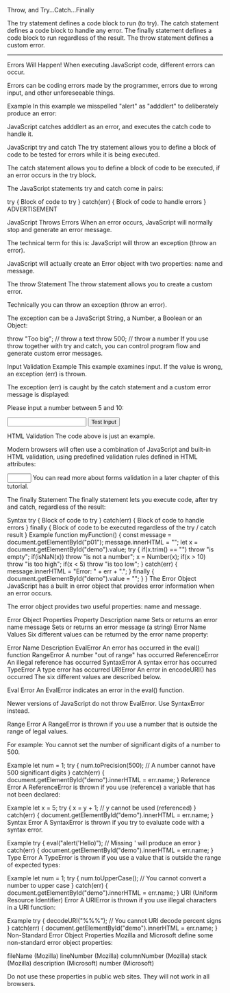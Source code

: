 Throw, and Try...Catch...Finally

The try statement defines a code block to run (to try).
The catch statement defines a code block to handle any error.
The finally statement defines a code block to run regardless of the result.
The throw statement defines a custom error.


---

Errors Will Happen!
When executing JavaScript code, different errors can occur.

Errors can be coding errors made by the programmer, errors due to wrong input, and other unforeseeable things.

Example
In this example we misspelled "alert" as "adddlert" to deliberately produce an error:

<p id="demo"></p>

<script>
try {
  adddlert("Welcome guest!");
}
catch(err) {
  document.getElementById("demo").innerHTML = err.message;
}
</script>
JavaScript catches adddlert as an error, and executes the catch code to handle it.

JavaScript try and catch
The try statement allows you to define a block of code to be tested for errors while it is being executed.

The catch statement allows you to define a block of code to be executed, if an error occurs in the try block.

The JavaScript statements try and catch come in pairs:

try {
  Block of code to try
}
catch(err) {
  Block of code to handle errors
}
ADVERTISEMENT

JavaScript Throws Errors
When an error occurs, JavaScript will normally stop and generate an error message.

The technical term for this is: JavaScript will throw an exception (throw an error).

JavaScript will actually create an Error object with two properties: name and message.

The throw Statement
The throw statement allows you to create a custom error.

Technically you can throw an exception (throw an error).

The exception can be a JavaScript String, a Number, a Boolean or an Object:

throw "Too big";    // throw a text
throw 500;          // throw a number
If you use throw together with try and catch, you can control program flow and generate custom error messages.

Input Validation Example
This example examines input. If the value is wrong, an exception (err) is thrown.

The exception (err) is caught by the catch statement and a custom error message is displayed:

<!DOCTYPE html>
<html>
<body>

<p>Please input a number between 5 and 10:</p>

<input id="demo" type="text">
<button type="button" onclick="myFunction()">Test Input</button>
<p id="p01"></p>

<script>
function myFunction() {
  const message = document.getElementById("p01");
  message.innerHTML = "";
  let x = document.getElementById("demo").value;
  try {
    if(x.trim() == "") throw "empty";
    if(isNaN(x)) throw "not a number";
    x = Number(x);
    if(x < 5) throw "too low";
    if(x > 10) throw "too high";
  }
  catch(err) {
    message.innerHTML = "Input is " + err;
  }
}
</script>

</body>
</html>
HTML Validation
The code above is just an example.

Modern browsers will often use a combination of JavaScript and built-in HTML validation, using predefined validation rules defined in HTML attributes:

<input id="demo" type="number" min="5" max="10" step="1">
You can read more about forms validation in a later chapter of this tutorial.

The finally Statement
The finally statement lets you execute code, after try and catch, regardless of the result:

Syntax
try {
  Block of code to try
}
catch(err) {
  Block of code to handle errors
}
finally {
  Block of code to be executed regardless of the try / catch result
}
Example
function myFunction() {
  const message = document.getElementById("p01");
  message.innerHTML = "";
  let x = document.getElementById("demo").value;
  try {
    if(x.trim() == "") throw "is empty";
    if(isNaN(x)) throw "is not a number";
    x = Number(x);
    if(x > 10) throw "is too high";
    if(x < 5) throw "is too low";
  }
  catch(err) {
    message.innerHTML = "Error: " + err + ".";
  }
  finally {
    document.getElementById("demo").value = "";
  }
}
The Error Object
JavaScript has a built in error object that provides error information when an error occurs.

The error object provides two useful properties: name and message.

Error Object Properties
Property	Description
name	Sets or returns an error name
message	Sets or returns an error message (a string)
Error Name Values
Six different values can be returned by the error name property:

Error Name	Description
EvalError	An error has occurred in the eval() function
RangeError	A number "out of range" has occurred
ReferenceError	An illegal reference has occurred
SyntaxError	A syntax error has occurred
TypeError	A type error has occurred
URIError	An error in encodeURI() has occurred
The six different values are described below.

Eval Error
An EvalError indicates an error in the eval() function.

Newer versions of JavaScript do not throw EvalError. Use SyntaxError instead.

Range Error
A RangeError is thrown if you use a number that is outside the range of legal values.

For example: You cannot set the number of significant digits of a number to 500.

Example
let num = 1;
try {
  num.toPrecision(500);   // A number cannot have 500 significant digits
}
catch(err) {
  document.getElementById("demo").innerHTML = err.name;
}
Reference Error
A ReferenceError is thrown if you use (reference) a variable that has not been declared:

Example
let x = 5;
try {
  x = y + 1;   // y cannot be used (referenced)
}
catch(err) {
  document.getElementById("demo").innerHTML = err.name;
}
Syntax Error
A SyntaxError is thrown if you try to evaluate code with a syntax error.

Example
try {
  eval("alert('Hello)");   // Missing ' will produce an error
}
catch(err) {
  document.getElementById("demo").innerHTML = err.name;
}
Type Error
A TypeError is thrown if you use a value that is outside the range of expected types:

Example
let num = 1;
try {
  num.toUpperCase();   // You cannot convert a number to upper case
}
catch(err) {
  document.getElementById("demo").innerHTML = err.name;
}
URI (Uniform Resource Identifier) Error
A URIError is thrown if you use illegal characters in a URI function:

Example
try {
  decodeURI("%%%");   // You cannot URI decode percent signs
}
catch(err) {
  document.getElementById("demo").innerHTML = err.name;
}
Non-Standard Error Object Properties
Mozilla and Microsoft define some non-standard error object properties:

fileName (Mozilla)
lineNumber (Mozilla)
columnNumber (Mozilla)
stack (Mozilla)
description (Microsoft)
number (Microsoft)

Do not use these properties in public web sites. They will not work in all browsers.